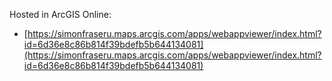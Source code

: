 Hosted in ArcGIS Online:

- [https://simonfraseru.maps.arcgis.com/apps/webappviewer/index.html?id=6d36e8c86b814f39bdefb5b644134081](https://simonfraseru.maps.arcgis.com/apps/webappviewer/index.html?id=6d36e8c86b814f39bdefb5b644134081)